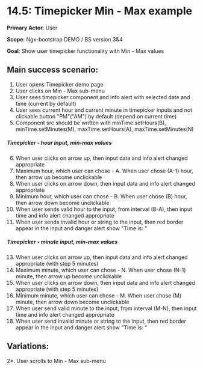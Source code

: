 14.5: Timepicker Min - Max example
==================================
**Primary Actor**: User

**Scope**: Ngx-bootstrap DEMO / BS version 3&4

**Goal**: Show user timepicker functionality with Min - Max values

Main success scenario:
----------------------
1. User opens Timepicker demo page
2. User clicks on Min - Max sub-menu
3. User sees timepicker component and info alert with selected date and time (current by default)
4. User sees current hour and current minute in timepicker inputs and not clickable button "PM"("AM") by default (depend on current time)
5. Component src should be written with minTime.setHours(B), minTime.setMinutes(M), maxTime.setHours(A), maxTime.setMinutes(N)

##### Timepicker - hour input, min-max values
6. When user clicks on arrow up, then input data and info alert changed appropriate
7. Maximum hour, which user can chose - A. When user chose (A-1) hour, then arrow up become unclickable
9. When user clicks on arrow down, then input data and info alert changed appropriate
10. Minimum hour, which user can chose - B. When user chose (B) hour, then arrow down become unclickable
11. When user sends valid hour to the input, from interval (B-A), then input time and info alert changed appropriate
12. When user sends invalid hour or string to the input, then red border appear in the input and danger alert show "Time is: "

##### Timepicker - minute input, min-max values
13. When user clicks on arrow up, then input data and info alert changed appropriate (with step 5 minutes)
14. Maximum minute, which user can chose - N. When user chose (N-1) minute, then arrow up become unclickable
15. When user clicks on arrow down, then input data and info alert changed appropriate (with step 5 minutes)
16. Minimum minute, which user can chose - M. When user chose (M) minute, then arrow down become unclickable
17. When user send valid minute to the input, from interval (M-N), then input time and info alert changed appropriate
18. When user send invalid minute or string to the input, then red border appear in the input and danger alert show "Time is: "

Variations:
-----------
2*. User scrolls to Min - Max sub-menu
